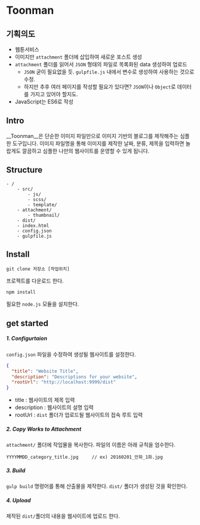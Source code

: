 # Toonman

## 기획의도

* 웹툰서비스
* 이미지만 `attachment` 폴더에 삽입하여 새로운 포스트 생성
* `attachment` 폴더를 읽어서 `JSON` 형태의 파일로 목록화된 data 생성하여 업로드
    * `JSON` 굳이 필요없을 듯. `gulpfile.js` 내에서 변수로 생성하여 사용하는 것으로 수정.
    * 하지만 추후 여러 페이지를 작성할 필요가 있다면? `JSON`이나 `Object`로 데이터를 가지고 있어야 할지도.
* JavaScript는 ES6로 작성

## Intro

__Toonman__은 단순한 이미지 파일만으로 이미지 기반의 블로그를 제작해주는 심플한 도구입니다.
이미지 파일명을 통해 이미지를 제작한 날짜, 분류, 제목을 입력하면 놀랍게도 깔끔하고 심플한 나만의 웹사이트를 운영할 수 있게 됩니다.

## Structure

```
- /  
    - src/
        - js/
        - scss/
        - template/
    - attachment/
        - thumbnail/
    - dist/             
    - index.html
    - config.json
    - gulpfile.js
```

## Install

    git clone 저장소 [작업위치]
    
프로젝트를 다운로드 한다.

    npm install
    
필요한 `node.js` 모듈을 설치한다.

## get started

##### 1. Configurtaion

`config.json` 파일을 수정하여 생성될 웹사이트를 설정한다.

```json
{
  "title": "Website Title",
  "description": "Descriptions for your website",
  "rootUrl": "http://localhost:9999/dist"
}
```
- title : 웹사이트의 제목 입력
- description : 웹사이트의 설명 입력
- rootUrl : `dist` 폴더가 업로드될 웹사이트의 접속 루트 입력

##### 2. Copy Works to Attachment

`attachment/` 폴더에 작업물을 복사한다.
파일의 이름은 아래 규칙을 엄수한다.

```
YYYYMMDD_category_title.jpg     // ex) 20160201_만화_1화.jpg
```
 
##### 3. Build

`gulp build` 명령어를 통해 산출물을 제작한다.
`dist/` 폴더가 생성된 것을 확인한다.

##### 4. Upload

제작된 `dist/`폴더의 내용을 웹사이트에 업로드 한다.